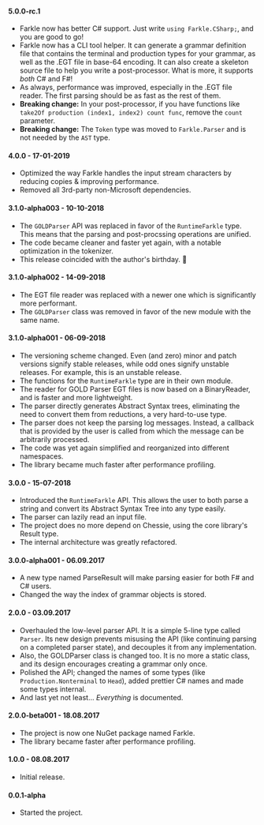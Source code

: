 #### 5.0.0-rc.1
* Farkle now has better C# support. Just write `using Farkle.CSharp;`, and you are good to go!
* Farkle now has a CLI tool helper. It can generate a grammar definition file that contains the terminal and production types for your grammar, as well as the .EGT file in base-64 encoding. It can also create a skeleton source file to help you write a post-processor. What is more, it supports _both_ C# and F#!
* As always, performance was improved, especially in the .EGT file reader. The first parsing should be as fast as the rest of them.
* __Breaking change:__ In your post-processor, if you have functions like `take2Of production (index1, index2) count func`, remove the `count` parameter.
* __Breaking change:__ The `Token` type was moved to `Farkle.Parser` and is not needed by the `AST` type.

#### 4.0.0 - 17-01-2019
* Optimized the way Farkle handles the input stream characters by reducing copies & improving performance.
* Removed all 3rd-party non-Microsoft dependencies.

#### 3.1.0-alpha003 - 10-10-2018
* The `GOLDParser` API was replaced in favor of the `RuntimeFarkle` type. This means that the parsing and post-procssing operations are unified.
* The code became cleaner and faster yet again, with a notable optimization in the tokenizer.
* This release coincided with the author's birthday. 🎂

#### 3.1.0-alpha002 - 14-09-2018
* The EGT file reader was replaced with a newer one which is significantly more performant.
* The `GOLDParser` class was removed in favor of the new module with the same name.

#### 3.1.0-alpha001 - 06-09-2018
* The versioning scheme changed. Even (and zero) minor and patch versions signify stable releases, while odd ones signify unstable releases. For example, this is an unstable release.
* The functions for the `RuntimeFarkle` type are in their own module.
* The reader for GOLD Parser EGT files is now based on a BinaryReader, and is faster and more lightweight.
* The parser directly generates Abstract Syntax trees, eliminating the need to convert them from reductions, a very hard-to-use type.
* The parser does not keep the parsing log messages. Instead, a callback that is provided by the user is called from which the message can be arbitrarily processed.
* The code was yet again simplified and reorganized into different namespaces.
* The library became much faster after performance profiling.

#### 3.0.0 - 15-07-2018
* Introduced the `RuntimeFarkle` API. This allows the user to both parse a string and convert its Abstract Syntax Tree into any type easily.
* The parser can lazily read an input file.
* The project does no more depend on Chessie, using the core library's Result type.
* The internal architecture was greatly refactored.

#### 3.0.0-alpha001 - 06.09.2017
* A new type named ParseResult will make parsing easier for both F# and C# users.
* Changed the way the index of grammar objects is stored.

#### 2.0.0 - 03.09.2017
* Overhauled the low-level parser API. It is a simple 5-line type called `Parser`. Its new design prevents misusing the API (like continuing parsing on a completed parser state), and decouples it from any implementation.
* Also, the GOLDParser class is changed too. It is no more a static class, and its design encourages creating a grammar only once.
* Polished the API; changed the names of some types (like `Production.Nonterminal` to `Head`), added prettier C# names and made some types internal.
* And last yet not least... _Everything_ is documented.

#### 2.0.0-beta001 - 18.08.2017
* The project is now one NuGet package named Farkle.
* The library became faster after performance profiling.

#### 1.0.0 - 08.08.2017
* Initial release.

#### 0.0.1-alpha
* Started the project.
